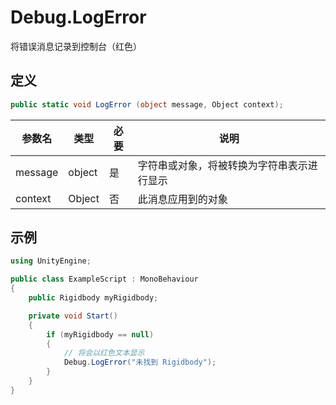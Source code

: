 # Debug.LogError

将错误消息记录到控制台（红色）

## 定义

```csharp
public static void LogError (object message, Object context); 
```

| 参数名     | 类型     | 必要  | 说明                    |
| ------- | ------ | --- | --------------------- |
| message | object | 是   | 字符串或对象，将被转换为字符串表示进行显示 |
| context | Object | 否   | 此消息应用到的对象             |

## 示例

```csharp
using UnityEngine;

public class ExampleScript : MonoBehaviour
{
    public Rigidbody myRigidbody;

    private void Start()
    {
        if (myRigidbody == null)
        {
            // 将会以红色文本显示
            Debug.LogError("未找到 Rigidbody");
        }
    }
}
```
